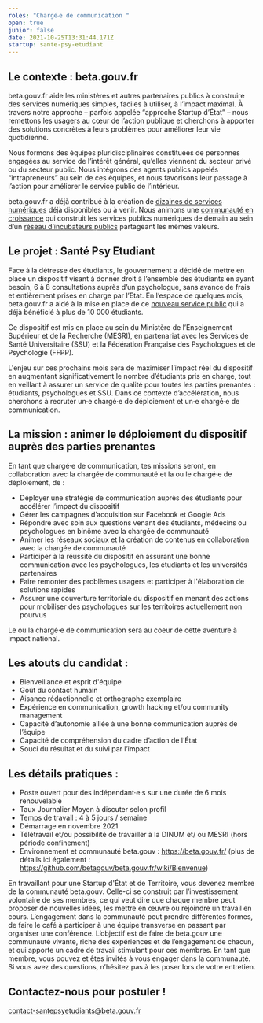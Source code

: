 ```yaml
---
roles: "Chargé‧e de communication "
open: true
junior: false
date: 2021-10-25T13:31:44.171Z
startup: sante-psy-etudiant
---
```

## Le contexte : beta.gouv.fr

beta.gouv.fr aide les ministères et autres partenaires publics à construire des services numériques simples, faciles à utiliser, à l’impact maximal. À travers notre approche – parfois appelée “approche Startup d’État” – nous remettons les usagers au cœur de l’action publique et cherchons à apporter des solutions concrètes à leurs problèmes pour améliorer leur vie quotidienne.

Nous formons des équipes pluridisciplinaires constituées de personnes engagées au service de l’intérêt général, qu’elles viennent du secteur privé ou du secteur public. Nous intégrons des agents publics appelés “intrapreneurs” au sein de ces équipes, et nous favorisons leur passage à l’action pour améliorer le service public de l’intérieur.

beta.gouv.fr a déjà contribué à la création de [dizaines de services numériques](https://beta.gouv.fr/startups/) déjà disponibles ou à venir. Nous animons une [communauté en croissance](https://beta.gouv.fr/communaute/) qui construit les services publics numériques de demain au sein d’un [réseau d’incubateurs publics](https://beta.gouv.fr/incubateurs/) partageant les mêmes valeurs.

## Le projet : Santé Psy Etudiant

Face à la détresse des étudiants, le gouvernement a décidé de mettre en place un dispositif visant à donner droit à l’ensemble des étudiants en ayant besoin, 6 à 8 consultations auprès d’un psychologue, sans avance de frais et entièrement prises en charge par l’Etat. En l’espace de quelques mois, beta.gouv.fr a aidé à la mise en place de ce [nouveau service public](https://santepsy.etudiant.gouv.fr/) qui a déjà bénéficié à plus de 10 000 étudiants.

Ce dispositif est mis en place au sein du Ministère de l’Enseignement Supérieur et de la Recherche (MESRI), en partenariat avec les Services de Santé Universitaire (SSU) et la Fédération Française des Psychologues et de Psychologie (FFPP).

L'enjeu sur ces prochains mois sera de maximiser l’impact réel du dispositif en augmentant significativement le nombre d’étudiants pris en charge, tout en veillant à assurer un service de qualité pour toutes les parties prenantes : étudiants, psychologues et SSU. Dans ce contexte d’accélération, nous cherchons à recruter un‧e chargé‧e de déploiement et un‧e chargé‧e de communication.

## La mission : animer le déploiement du dispositif auprès des parties prenantes

En tant que chargé‧e de communication, tes missions seront, en collaboration avec la chargée de communauté et la ou le chargé‧e de déploiement, de :

* Déployer une stratégie de communication auprès des étudiants pour accélérer l’impact du dispositif
* Gérer les campagnes d’acquisition sur Facebook et Google Ads
* Répondre avec soin aux questions venant des étudiants, médecins ou psychologues en binôme avec la chargée de communauté
* Animer les réseaux sociaux et la création de contenus en collaboration avec la chargée de communauté
* Participer à la réussite du dispositif en assurant une bonne communication avec les psychologues, les étudiants et les universités partenaires
* Faire remonter des problèmes usagers et participer à l'élaboration de solutions rapides
* Assurer une couverture territoriale du dispositif en menant des actions pour mobiliser des psychologues sur les territoires actuellement non pourvus

Le ou la chargé‧e de communication sera au coeur de cette aventure à impact national.

## Les atouts du candidat :

* Bienveillance et esprit d'équipe
* Goût du contact humain
* Aisance rédactionnelle et orthographe exemplaire
* Expérience en communication, growth hacking et/ou community management
* Capacité d’autonomie alliée à une bonne communication auprès de l’équipe
* Capacité de compréhension du cadre d’action de l’État
* Souci du résultat et du suivi par l’impact

## Les détails pratiques :

* Poste ouvert pour des indépendant·e·s sur une durée de 6 mois renouvelable
* Taux Journalier Moyen à discuter selon profil
* Temps de travail : 4 à 5 jours / semaine
* Démarrage en novembre 2021
* Télétravail et/ou possibilité de travailler à la DINUM et/ ou MESRI (hors période confinement)
* Environnement et communauté beta.gouv : <https://beta.gouv.fr/> (plus de détails ici également : <https://github.com/betagouv/beta.gouv.fr/wiki/Bienvenue>)

En travaillant pour une Startup d'État et de Territoire, vous devenez membre de la communauté beta.gouv. Celle-ci se construit par l’investissement volontaire de ses membres, ce qui veut dire que chaque membre peut proposer de nouvelles idées, les mettre en œuvre ou rejoindre un travail en cours. L’engagement dans la communauté peut prendre différentes formes, de faire le café à participer à une équipe transverse en passant par organiser une conférence. L’objectif est de faire de beta.gouv une communauté vivante, riche des expériences et de l’engagement de chacun, et qui apporte un cadre de travail stimulant pour ces membres. En tant que membre, vous pouvez et êtes invités à vous engager dans la communauté. Si vous avez des questions, n’hésitez pas à les poser lors de votre entretien.

## Contactez-nous pour postuler !

contact-santepsyetudiants@beta.gouv.fr